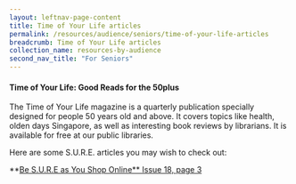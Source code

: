 ```yaml
---
layout: leftnav-page-content
title: Time of Your Life articles
permalink: /resources/audience/seniors/time-of-your-life-articles
breadcrumb: Time of Your Life articles
collection_name: resources-by-audience
second_nav_title: "For Seniors"
---
```


#### Time of Your Life: Good Reads for the 50plus

The Time of Your Life magazine is a quarterly publication specially designed for people 50 years old and above. It covers topics like health, olden days Singapore, as well as interesting book reviews by librarians. It is available for free at our public libraries. 

Here are some S.U.R.E. articles you may wish to check out:

**[Be S.U.R.E as You Shop Online**
Issue 18, page 3](https://www.nlb.gov.sg/Portals/0/Docs/Browse/Timesofyourlife/NLB_TimeOfYourLifeIssue18.pdf#page=3)


